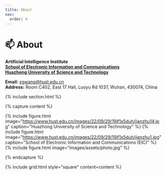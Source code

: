 ```yaml
---
title: About
nav:
  order: 4
---
```


# 📫 About

**Artificial Intelligence Institute**
<br>
**[School of Electronic Information and Communications](http://english.eic.hust.edu.cn/)**
<br>
**[Huazhong University of Science and Technology](https://www.hust.edu.cn/)**

**Email:** xgwang@hust.edu.cn
<br>
**Address:** Room C402, East 17 Hall, Luoyu Rd 1037, Wuhan, 430074, China
<br>

{% include section.html %}

{% capture content %}

{% include figure.html image="https://www.hust.edu.cn/images/22/09/29/19if1x5duh/jianzhu14.jpg" caption="Huazhong University of Science and Technology" %}
{% include figure.html image="https://www.hust.edu.cn/images/22/09/29/19if1x5duh/jianzhu1.jpg" caption="School of Electronic Information and Communications (EIC)" %}
{% include figure.html image="images/assets/photo.jpg" %}

{% endcapture %}

{% include grid.html style="square" content=content %}
